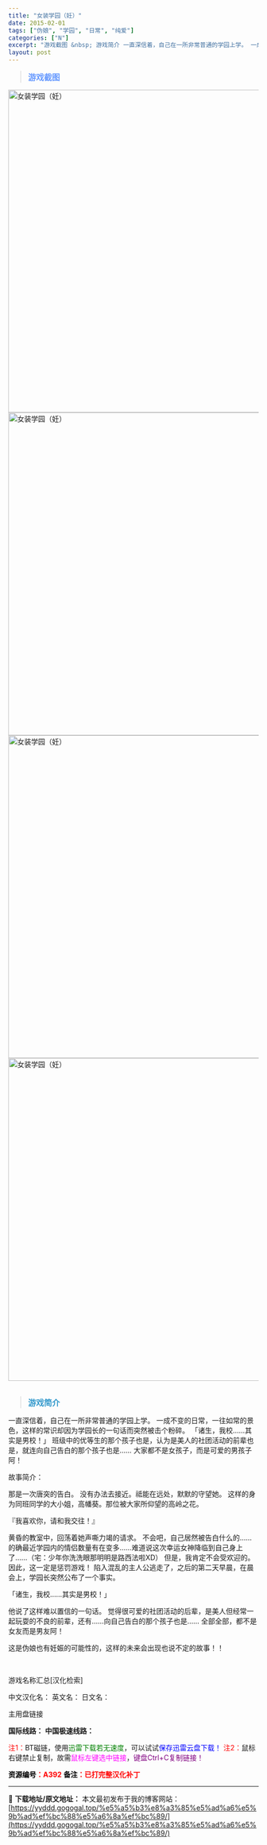 ```yaml
---
title: "女装学园（妊）"
date: 2015-02-01
tags: ["伪娘", "学园", "日常", "纯爱"]
categories: ["N"]
excerpt: "游戏截图 &nbsp; 游戏简介 一直深信着，自己在一所非常普通的学园上学。 一成不变的日常，一往如常的景色，这样的常识却因为学园长的一句话而突然被击个粉碎。 「诸生，我校……其实是男校！」 班级中的优等生的那个孩子也是，认为是美人的社团活动的前辈也是，就连向自己告白的那个孩子也是…… 大家都不是女&hellip;"
layout: post
---
```


<div>
<blockquote><b><span style="font-size: 12pt; color: #6699ff;">游戏截图</span></b></blockquote>
<div><img title="点击放大" src="https://yyddd.gogogal.top/wp-content/uploads/2025/04/20250430_6811ed2e74201.webp" alt="女装学园（妊）" width="650" /></div>
<div><img title="点击放大" src="https://yyddd.gogogal.top/wp-content/uploads/2025/04/20250430_6811ed322d4b1.webp" alt="女装学园（妊）" width="650" /></div>
<div><img title="点击放大" src="https://yyddd.gogogal.top/wp-content/uploads/2025/04/20250430_6811ed33c0ac3.webp" alt="女装学园（妊）" width="650" /></div>
<div><img title="点击放大" src="https://yyddd.gogogal.top/wp-content/uploads/2025/04/20250430_6811ed3779fff.webp" alt="女装学园（妊）" width="650" /></div>
&nbsp;
<blockquote><b><span style="font-size: 12pt; color: #3399cc;">游戏简介</span></b></blockquote>
<div>一直深信着，自己在一所非常普通的学园上学。
一成不变的日常，一往如常的景色，这样的常识却因为学园长的一句话而突然被击个粉碎。
「诸生，我校……其实是男校！」
班级中的优等生的那个孩子也是，认为是美人的社团活动的前辈也是，就连向自己告白的那个孩子也是……
大家都不是女孩子，而是可爱的男孩子阿！

故事简介：

那是一次唐突的告白。
没有办法去接近。祗能在远处，默默的守望她。
这样的身为同班同学的大小姐，高幡葵。那位被大家所仰望的高岭之花。

『我喜欢你，请和我交往！』

黄昏的教室中，回荡着她声嘶力竭的请求。
不会吧，自己居然被告白什么的……
的确最近学园内的情侣数量有在变多……难道说这次幸运女神降临到自己身上了……（宅：少年你洗洗眼那明明是路西法啦XD）
但是，我肯定不会受欢迎的。因此，这一定是惩罚游戏！
陷入混乱的主人公逃走了，之后的第二天早晨，在晨会上，学园长突然公布了一个事实。

「诸生，我校……其实是男校！」

他说了这样难以置信的一句话。
觉得很可爱的社团活动的后辈，是美人但经常一起玩耍的不良的前辈，还有……向自己告白的那个孩子也是……
全部全部，都不是女友而是男友阿！

这是伪娘也有妊娠的可能性的，这样的未来会出现也说不定的故事！！</div>
&nbsp;

游戏名称汇总[汉化检索]

中文汉化名：
英文名：
日文名：
</div>
<div class="panel panel-primary">
<div class="panel-heading">主用盘链接</div>
<div class="panel-body">

<b>国际线路：</b>
<b>中国极速线路：</b>


<span style="color: #ff0000;">注1：</span>BT磁链，使用<span style="color: #008000;">迅雷下载若无速度</span>，可以试试<span style="color: #0000ff;">保存迅雷云盘下载！</span>
<span style="color: #ff0000;">注2：</span>鼠标右键禁止复制，故需<span style="color: #ff00ff;">鼠标左键选中链接</span>，<span style="color: #800080;">键盘Ctrl+C复制链接！</span>

</div>
<div class="panel-footer"><span style="color: #ff0000;"><b><span style="color: #000000;">资源编号</span>：A392</b></span>
<span style="color: #ff0000;"><b><span style="color: #000000;">备注</span>：已打完整汉化补丁</b></span></div>
</div>

---
📖 **下载地址/原文地址：** 本文最初发布于我的博客网站：[https://yyddd.gogogal.top/%e5%a5%b3%e8%a3%85%e5%ad%a6%e5%9b%ad%ef%bc%88%e5%a6%8a%ef%bc%89/](https://yyddd.gogogal.top/%e5%a5%b3%e8%a3%85%e5%ad%a6%e5%9b%ad%ef%bc%88%e5%a6%8a%ef%bc%89/)
